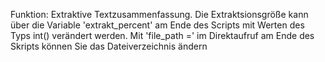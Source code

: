 Funktion:
Extraktive Textzusammenfassung. 
Die Extraktsionsgröße kann über die Variable 'extrakt_percent' am Ende des 
Scripts mit Werten des Typs int() verändert werden.
Mit 'file_path =' im Direktaufruf am Ende des Skripts können Sie das Dateiverzeichnis ändern
